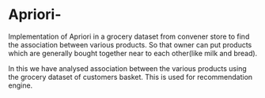 # Apriori-
Implementation of Apriori in a grocery dataset from convener store to find the association between various products.
So that owner can put products which are generally bought together near to each other(like milk and bread). 

In this we have analysed association between the various products using the grocery dataset of customers basket.
This is used for recommendation engine.
